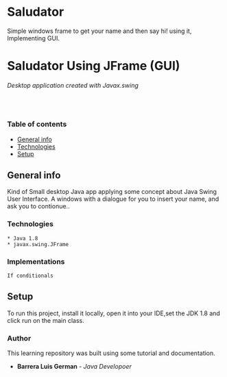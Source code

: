 # Saludator
Simple windows frame to get your name and then say hi! using it, Implementing GUI.

# <h1>Saludator Using JFrame (GUI)</h1>
###### Desktop application created with Javax.swing
<br/>

### Table of contents
* [General info](#general-info)
* [Technologies](#technologies)
* [Setup](#setup)

## General info
Kind of Small desktop Java app applying some concept about Java Swing User Interface. A windows with a dialogue for you to insert your name, and ask you to contionue..

### Technologies 


````
* Java 1.8
* javax.swing.JFrame 
````
### Implementations

````
If conditionals
````

## Setup
To run this project, install it locally, open it into your IDE,set the JDK 1.8 and click run on the main class.


### Author
This learning repository was built using some tutorial and documentation.

* **Barrera Luis German**  - *Java Developoer*

